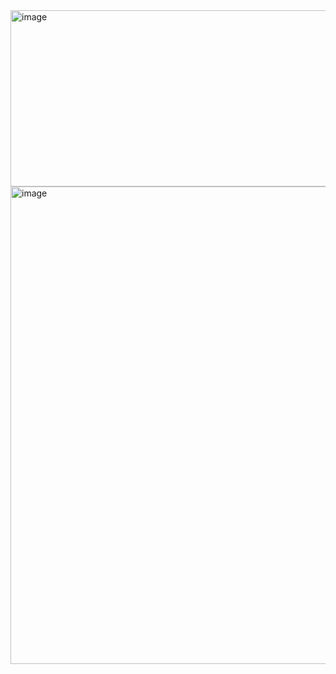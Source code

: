<img width="940" height="282" alt="image" src="https://github.com/user-attachments/assets/24dc72fb-ca05-45b9-ad80-c1006f7dd95f" />
<img width="639" height="764" alt="image" src="https://github.com/user-attachments/assets/d2644110-ea85-4581-ac0f-a1847d0cb18b" />

